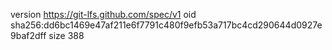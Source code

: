 version https://git-lfs.github.com/spec/v1
oid sha256:dd6bc1469e47af211e6f7791c480f9efb53a717bc4cd290644d0927e9baf2dff
size 388
